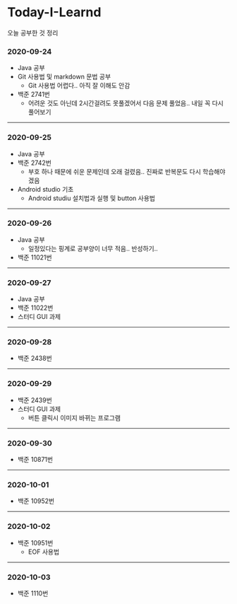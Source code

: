 # Today-I-Learnd

오늘 공부한 것 정리

### 2020-09-24

- Java 공부
- Git 사용법 및 markdown 문법 공부
    * Git 사용법 어렵다.. 아직 잘 이해도 안감
- 백준 2741번
    * 어려운 것도 아닌데 2시간걸려도 못풀겠어서 다음 문제 풀었음.. 내일 꼭 다시 풀어보기
***
### 2020-09-25
- Java 공부
- 백준 2742번
    * 부호 하나 때문에 쉬운 문제인데 오래 걸렸음.. 진짜로 반복문도 다시 학습해야겠음
- Android studio 기초
    * Android studiu 설치법과 실행 및 button 사용법
***
### 2020-09-26
- Java 공부
    * 일정있다는 핑계로 공부양이 너무 적음.. 반성하기..
- 백준 11021번
***
### 2020-09-27
- Java 공부
- 백준 11022번
- 스터디 GUI 과제
***
### 2020-09-28
- 백준 2438번
***
### 2020-09-29
- 백준 2439번
- 스터디 GUI 과제
    * 버튼 클릭시 이미지 바뀌는 프로그램
***
### 2020-09-30
- 백준 10871번
***
### 2020-10-01
- 백준 10952번
***
### 2020-10-02
- 백준 10951번
    * EOF 사용법
***
### 2020-10-03
- 백준 1110번
